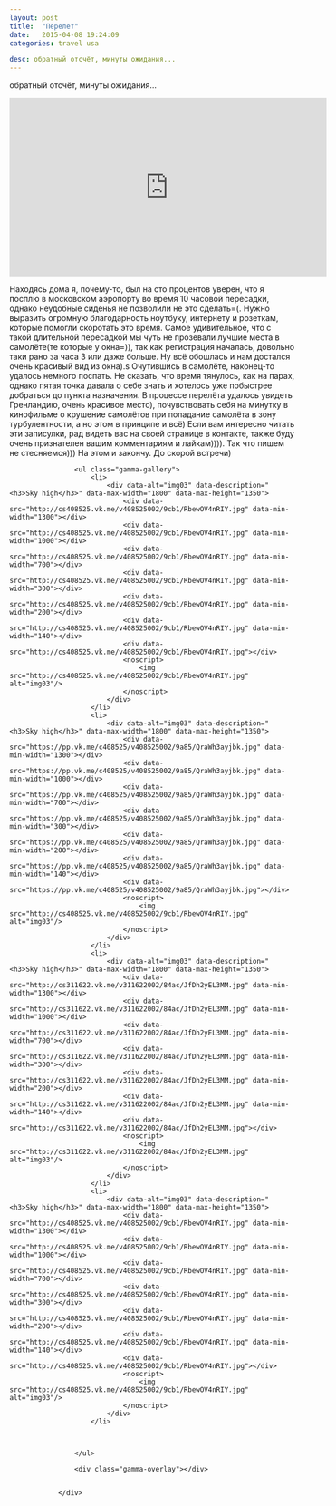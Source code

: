 ```yaml
---
layout: post
title:  "Перелет"
date:   2015-04-08 19:24:09
categories: travel usa

desc: обратный отсчёт, минуты ожидания...
---
```


обратный отсчёт, минуты ожидания...

<div class="videoWrapper">
<iframe width="560" height="315" src="https://www.youtube.com/embed/kjoVbpzSCD4" frameborder="0" allowfullscreen></iframe>
</div>

Находясь дома я, почему-то, был на сто процентов уверен, что я посплю в московском аэропорту во время 10 часовой пересадки, однако неудобные сиденья не позволили не это сделать=(. Нужно выразить огромную благодарность ноутбуку, интернету и розеткам, которые помогли скоротать это время.
Самое удивительное, что с такой длительной пересадкой мы чуть не прозевали лучшие места в самолёте(те которые у окна=)), так как регистрация началась, довольно таки рано за часа 3 или даже больше. Ну всё обошлась и нам достался очень красивый вид из окна).s
Очутившись в самолёте, наконец-то удалось немного поспать. Не сказать, что время тянулось, как на парах, однако пятая точка давала о себе знать и хотелось уже побыстрее добраться до пункта назначения.
В процессе перелёта удалось увидеть Гренландию, очень красивое место), почувствовать себя на минутку в кинофильме о крушение самолётов при попадание самолёта в зону турбулентности, а но этом в принципе и всё)
Если вам интересно читать эти записулки, рад видеть вас на своей странице в контакте, также буду очень признателен вашим комментариям и лайкам)))). Так что пишем не стесняемся)))
На этом и закончу. До скорой встречи)

<div class="gamma-container gamma-loading" id="gamma-container">

					<ul class="gamma-gallery">
						<li>
							<div data-alt="img03" data-description="<h3>Sky high</h3>" data-max-width="1800" data-max-height="1350">
								<div data-src="http://cs408525.vk.me/v408525002/9cb1/RbewOV4nRIY.jpg" data-min-width="1300"></div>
								<div data-src="http://cs408525.vk.me/v408525002/9cb1/RbewOV4nRIY.jpg" data-min-width="1000"></div>
								<div data-src="http://cs408525.vk.me/v408525002/9cb1/RbewOV4nRIY.jpg" data-min-width="700"></div>
								<div data-src="http://cs408525.vk.me/v408525002/9cb1/RbewOV4nRIY.jpg" data-min-width="300"></div>
								<div data-src="http://cs408525.vk.me/v408525002/9cb1/RbewOV4nRIY.jpg" data-min-width="200"></div>
								<div data-src="http://cs408525.vk.me/v408525002/9cb1/RbewOV4nRIY.jpg" data-min-width="140"></div>
								<div data-src="http://cs408525.vk.me/v408525002/9cb1/RbewOV4nRIY.jpg"></div>
								<noscript>
									<img src="http://cs408525.vk.me/v408525002/9cb1/RbewOV4nRIY.jpg" alt="img03"/>
								</noscript>
							</div>
						</li>
						<li>
							<div data-alt="img03" data-description="<h3>Sky high</h3>" data-max-width="1800" data-max-height="1350">
								<div data-src="https://pp.vk.me/c408525/v408525002/9a85/QraWh3ayjbk.jpg" data-min-width="1300"></div>
								<div data-src="https://pp.vk.me/c408525/v408525002/9a85/QraWh3ayjbk.jpg" data-min-width="1000"></div>
								<div data-src="https://pp.vk.me/c408525/v408525002/9a85/QraWh3ayjbk.jpg" data-min-width="700"></div>
								<div data-src="https://pp.vk.me/c408525/v408525002/9a85/QraWh3ayjbk.jpg" data-min-width="300"></div>
								<div data-src="https://pp.vk.me/c408525/v408525002/9a85/QraWh3ayjbk.jpg" data-min-width="200"></div>
								<div data-src="https://pp.vk.me/c408525/v408525002/9a85/QraWh3ayjbk.jpg" data-min-width="140"></div>
								<div data-src="https://pp.vk.me/c408525/v408525002/9a85/QraWh3ayjbk.jpg"></div>
								<noscript>
									<img src="http://cs408525.vk.me/v408525002/9cb1/RbewOV4nRIY.jpg" alt="img03"/>
								</noscript>
							</div>
						</li>
						<li>
							<div data-alt="img03" data-description="<h3>Sky high</h3>" data-max-width="1800" data-max-height="1350">
								<div data-src="http://cs311622.vk.me/v311622002/84ac/JfDh2yEL3MM.jpg" data-min-width="1300"></div>
								<div data-src="http://cs311622.vk.me/v311622002/84ac/JfDh2yEL3MM.jpg" data-min-width="1000"></div>
								<div data-src="http://cs311622.vk.me/v311622002/84ac/JfDh2yEL3MM.jpg" data-min-width="700"></div>
								<div data-src="http://cs311622.vk.me/v311622002/84ac/JfDh2yEL3MM.jpg" data-min-width="300"></div>
								<div data-src="http://cs311622.vk.me/v311622002/84ac/JfDh2yEL3MM.jpg" data-min-width="200"></div>
								<div data-src="http://cs311622.vk.me/v311622002/84ac/JfDh2yEL3MM.jpg" data-min-width="140"></div>
								<div data-src="http://cs311622.vk.me/v311622002/84ac/JfDh2yEL3MM.jpg"></div>
								<noscript>
									<img src="http://cs311622.vk.me/v311622002/84ac/JfDh2yEL3MM.jpg" alt="img03"/>
								</noscript>
							</div>
						</li>
						<li>
							<div data-alt="img03" data-description="<h3>Sky high</h3>" data-max-width="1800" data-max-height="1350">
								<div data-src="http://cs408525.vk.me/v408525002/9cb1/RbewOV4nRIY.jpg" data-min-width="1300"></div>
								<div data-src="http://cs408525.vk.me/v408525002/9cb1/RbewOV4nRIY.jpg" data-min-width="1000"></div>
								<div data-src="http://cs408525.vk.me/v408525002/9cb1/RbewOV4nRIY.jpg" data-min-width="700"></div>
								<div data-src="http://cs408525.vk.me/v408525002/9cb1/RbewOV4nRIY.jpg" data-min-width="300"></div>
								<div data-src="http://cs408525.vk.me/v408525002/9cb1/RbewOV4nRIY.jpg" data-min-width="200"></div>
								<div data-src="http://cs408525.vk.me/v408525002/9cb1/RbewOV4nRIY.jpg" data-min-width="140"></div>
								<div data-src="http://cs408525.vk.me/v408525002/9cb1/RbewOV4nRIY.jpg"></div>
								<noscript>
									<img src="http://cs408525.vk.me/v408525002/9cb1/RbewOV4nRIY.jpg" alt="img03"/>
								</noscript>
							</div>
						</li>

					

					</ul>

					<div class="gamma-overlay"></div>


				</div>